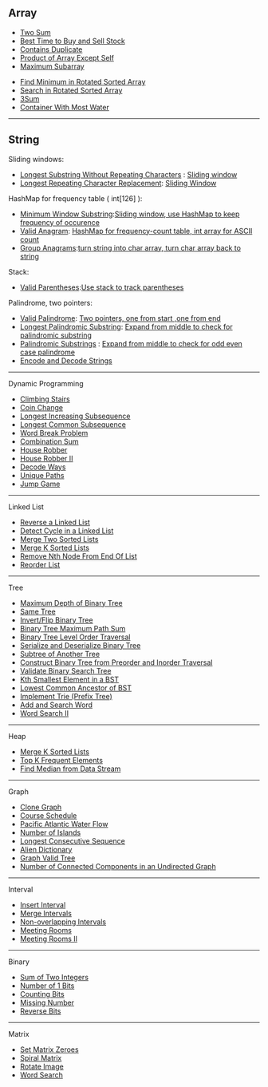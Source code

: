 ## Array

+ [Two Sum](https://leetcode.com/problems/two-sum/)
+ [Best Time to Buy and Sell Stock](https://leetcode.com/problems/best-time-to-buy-and-sell-stock/)
+ [Contains Duplicate](https://leetcode.com/problems/contains-duplicate/)
+ [Product of Array Except Self](https://leetcode.com/problems/product-of-array-except-self/)
+ [Maximum Subarray](https://leetcode.com/problems/maximum-subarray/)

- [Find Minimum in Rotated Sorted Array](https://leetcode.com/problems/find-minimum-in-rotated-sorted-array/)
- [Search in Rotated Sorted Array](https://leetcode.com/problems/search-in-rotated-sorted-array/)
- [3Sum](https://leetcode.com/problems/3sum/)
- [Container With Most Water](https://leetcode.com/problems/container-with-most-water/)


---


## String

Sliding windows:

- [Longest Substring Without Repeating Characters](https://leetcode.com/problems/longest-substring-without-repeating-characters/) : [Sliding window](2.Strings/Longest&#32;Substring&#32;Without&#32;Repeating&#32;Characters.md)
- [Longest Repeating Character Replacement](https://leetcode.com/problems/longest-repeating-character-replacement/): [Sliding Window](2.Strings/Longest&#32;Repeating&#32;Character&#32;Replacement.md)

HashMap for frequency table ( int[126] ):

- [Minimum Window Substring](https://leetcode.com/problems/minimum-window-substring/):[Sliding window, use HashMap to keep frequency of occurence](2.Strings/Minimum&#32;Window&#32;Substring.md)
- [Valid Anagram](https://leetcode.com/problems/valid-anagram/): [HashMap for frequency-count table, int array for ASCII count](2.Strings/Valid&#32;Anagram.md)
- [Group Anagrams](https://leetcode.com/problems/group-anagrams/):[turn string into char array, turn char array back to string](2.Strings/Group&#32;Anagrams.md)

Stack:

- [Valid Parentheses](https://leetcode.com/problems/valid-parentheses/):[Use stack to track parentheses](2.Strings/Valid&#32;Parentheses.md)

Palindrome, two pointers:

- [Valid Palindrome](https://leetcode.com/problems/valid-palindrome/): [Two pointers, one from start ,one from end](2.Strings/Valid&#32;Palindrome.md)
- [Longest Palindromic Substring](https://leetcode.com/problems/longest-palindromic-substring/): [Expand from middle to check for palindromic substring](2.Strings/Longest&#32;Palindromic&#32;Substring.md)
- [Palindromic Substrings](https://leetcode.com/problems/palindromic-substrings/) : [Expand from middle to check for odd even case palindrome](2.Strings/Palindromic&#32;Substrings.md)
- [Encode and Decode Strings](https://leetcode.com/problems/encode-and-decode-strings/)


---

Dynamic Programming

- [Climbing Stairs](https://leetcode.com/problems/climbing-stairs/)
- [Coin Change](https://leetcode.com/problems/coin-change/)
- [Longest Increasing Subsequence](https://leetcode.com/problems/longest-increasing-subsequence/)
- [Longest Common Subsequence](https://leetcode.com/problems/longest-common-subsequence/)
- [Word Break Problem](https://leetcode.com/problems/word-break/)
- [Combination Sum](https://leetcode.com/problems/combination-sum-iv/)
- [House Robber](https://leetcode.com/problems/house-robber/)
- [House Robber II](https://leetcode.com/problems/house-robber-ii/)
- [Decode Ways](https://leetcode.com/problems/decode-ways/)
- [Unique Paths](https://leetcode.com/problems/unique-paths/)
- [Jump Game](https://leetcode.com/problems/jump-game/)


---




Linked List

- [Reverse a Linked List](https://leetcode.com/problems/reverse-linked-list/)
- [Detect Cycle in a Linked List](https://leetcode.com/problems/linked-list-cycle/)
- [Merge Two Sorted Lists](https://leetcode.com/problems/merge-two-sorted-lists/)
- [Merge K Sorted Lists](https://leetcode.com/problems/merge-k-sorted-lists/)
- [Remove Nth Node From End Of List](https://leetcode.com/problems/remove-nth-node-from-end-of-list/)
- [Reorder List](https://leetcode.com/problems/reorder-list/)



---

Tree

- [Maximum Depth of Binary Tree](https://leetcode.com/problems/maximum-depth-of-binary-tree/)
- [Same Tree](https://leetcode.com/problems/same-tree/)
- [Invert/Flip Binary Tree](https://leetcode.com/problems/invert-binary-tree/)
- [Binary Tree Maximum Path Sum](https://leetcode.com/problems/binary-tree-maximum-path-sum/)
- [Binary Tree Level Order Traversal](https://leetcode.com/problems/binary-tree-level-order-traversal/)
- [Serialize and Deserialize Binary Tree](https://leetcode.com/problems/serialize-and-deserialize-binary-tree/)
- [Subtree of Another Tree](https://leetcode.com/problems/subtree-of-another-tree/)
- [Construct Binary Tree from Preorder and Inorder Traversal](https://leetcode.com/problems/construct-binary-tree-from-preorder-and-inorder-traversal/)
- [Validate Binary Search Tree](https://leetcode.com/problems/validate-binary-search-tree/)
- [Kth Smallest Element in a BST](https://leetcode.com/problems/kth-smallest-element-in-a-bst/)
- [Lowest Common Ancestor of BST](https://leetcode.com/problems/lowest-common-ancestor-of-a-binary-search-tree/)
- [Implement Trie (Prefix Tree)](https://leetcode.com/problems/implement-trie-prefix-tree/)
- [Add and Search Word](https://leetcode.com/problems/add-and-search-word-data-structure-design/)
- [Word Search II](https://leetcode.com/problems/word-search-ii/)

---

Heap

- [Merge K Sorted Lists](https://leetcode.com/problems/merge-k-sorted-lists/)
- [Top K Frequent Elements](https://leetcode.com/problems/top-k-frequent-elements/)
- [Find Median from Data Stream](https://leetcode.com/problems/find-median-from-data-stream/)

---

Graph

- [Clone Graph](https://leetcode.com/problems/clone-graph/)
- [Course Schedule](https://leetcode.com/problems/course-schedule/)
- [Pacific Atlantic Water Flow](https://leetcode.com/problems/pacific-atlantic-water-flow/)
- [Number of Islands](https://leetcode.com/problems/number-of-islands/)
- [Longest Consecutive Sequence](https://leetcode.com/problems/longest-consecutive-sequence/)
- [Alien Dictionary](https://leetcode.com/problems/alien-dictionary/)
- [Graph Valid Tree](https://leetcode.com/problems/graph-valid-tree/)
- [Number of Connected Components in an Undirected Graph](https://leetcode.com/problems/number-of-connected-components-in-an-undirected-graph/)

---

Interval

- [Insert Interval](https://leetcode.com/problems/insert-interval/)
- [Merge Intervals](https://leetcode.com/problems/merge-intervals/)
- [Non-overlapping Intervals](https://leetcode.com/problems/non-overlapping-intervals/)
- [Meeting Rooms](https://leetcode.com/problems/meeting-rooms/)
- [Meeting Rooms II](https://leetcode.com/problems/meeting-rooms-ii/)

---

Binary

- [Sum of Two Integers](https://leetcode.com/problems/sum-of-two-integers/)
- [Number of 1 Bits](https://leetcode.com/problems/number-of-1-bits/)
- [Counting Bits](https://leetcode.com/problems/counting-bits/)
- [Missing Number](https://leetcode.com/problems/missing-number/)
- [Reverse Bits](https://leetcode.com/problems/reverse-bits/)

---

Matrix

- [Set Matrix Zeroes](https://leetcode.com/problems/set-matrix-zeroes/)
- [Spiral Matrix](https://leetcode.com/problems/spiral-matrix/)
- [Rotate Image](https://leetcode.com/problems/rotate-image/)
- [Word Search](https://leetcode.com/problems/word-search/)



